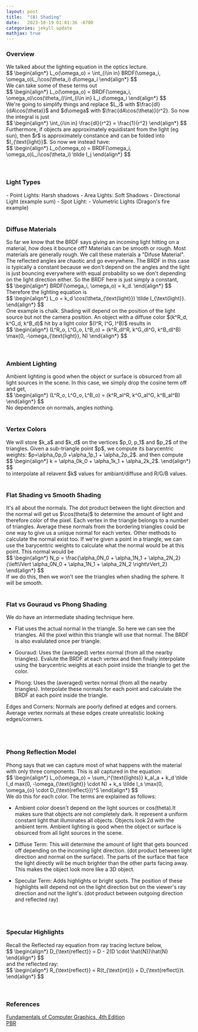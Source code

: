 ```yaml
---
layout: post
title:  "(8) Shading"
date:   2023-10-19 01:01:36 -0700
categories: jekyll update
mathjax: true
---
```

<!------------------------------------------------------------------------------------>
<h3>Overview</h3>
We talked about the lighting equation in the optics lecture.
<div>
$$
\begin{align*}
L_o(\omega_o) = \int_{i\in in} BRDF(\omega_i, \omega_o)L_i\cos(\theta_i) d\omega_i
\end{align*}
$$
</div>
We can take some of these terms out
<div>
$$
\begin{align*}
L_o(\omega_o) = BRDF(\omega_i, \omega_o)\cos(\theta_i)\int_{i\in in} L_i d\omega_i
\end{align*}
$$
</div>
We're going to simplify things and replace $L_i$ with $\frac{dI}{dA\cos(\theta)}$ and $d\omega$ with $\frac{dA\cos(\theta)}{r^2}. So now the integral is just
<div>
$$
\begin{align*}
\int_{i\in in} \frac{dI}{r^2} = \frac{1}{r^2}
\end{align*}
$$
</div>
Furthermore, if objects are approximately equidistant from the light (eg sun), then $r$ is approximately constance and can be folded into $I_{\text{light}}$. So now we instead have:
<div>
$$
\begin{align*}
L_o(\omega_o) = BRDF(\omega_i, \omega_o)L_i\cos(\theta_i) \tilde I_j
\end{align*}
$$
</div>




<br>
<br>
<!------------------------------------------------------------------------------------>
<h3>Light Types</h3>
- Point Lights: Harsh shadows
- Area Lights: Soft Shadows
- Directional Light (example sum)
- Spot Light: 
- Volumetric Lights (Dragon's fire example)






<br>
<br>
<!------------------------------------------------------------------------------------>
<h3>Diffuse Materials</h3>
So far we know that the BRDF says giving an incoming light hitting on a material, how does it bounce off? Materials can be smooth or rough. Most materials are generally rough. We call these materials a "Difuse Material". The reflected angles are chaotic and go everywhere. The BRDF in this case is typically a constant because we don't depend on the angles and the light is just bouncing everywhere with equal probability so we don't depending on the light direction either. So the BRDF here is just simply a constant,
<div>
$$
\begin{align*}
BRDF(\omega_i, \omega_o) = k_d.
\end{align*}
$$
</div>
Therefore the lighting equation is 
<div>
$$
\begin{align*}
L_o = k_d \cos(\theta_{\text{light}}) \tilde I_{\text{light}}.
\end{align*}
$$
</div>
One example is chalk. Shading will depend on the position of the light source but not the camera position. An object with a diffuse color $(k^R_d, k^G_d, k^B_d)$ hit by a light color $(I^R, I^G, I^B)$ results in
<div>
$$
\begin{align*}
(L^R_o, L^G_o, L^B_o) = (k^R_dI^R, k^G_dI^G, k^B_dI^B) \max(0, -\omega_{\text{light}}, N)
\end{align*}
$$
</div>
<br>
<br>
<!------------------------------------------------------------------------------------>
<h3>Ambient Lighting</h3>
Ambient lighting is good when the object or surface is obsurced from all light sources in the scene. In this case, we simply drop the cosine term off and get,
<div>
$$
\begin{align*}
(L^R_o, L^G_o, L^B_o) = (k^R_aI^R, k^G_aI^G, k^B_aI^B)
\end{align*}
$$
</div>
No dependence on normals, angles nothing.
<br>
<br>
<!------------------------------------------------------------------------------------>
<h3>Vertex Colors</h3>
We will store $k_a$ and $k_d$ on the vertices $p_0, p_1$ and $p_2$ of the triangles. Given a sub-triangle point $p$, we compute its barycentric weights: $p=\alpha_0p_0 +\alpha_1p_1 + \alpha_2p_2$. and then compute
<div>
$$
\begin{align*}
k = \alpha_0k_0 + \alpha_1k_1 + \alpha_2k_2$.
\end{align*}
$$
</div>
to interpolate all relavent $k$ values for ambiant/diffuse and R/G/B values.
<br>
<br>
<!------------------------------------------------------------------------------------>
<h3>Flat Shading vs Smooth Shading</h3>
It's all about the normals. The dot product between the light direction and the normal will get us $\cos(theta)$ to determine the amount of light and therefore color of the pixel. Each vertex in the triangle belongs to a number of triangles. Average these normals from the bordering triangles could be one way to give us a unique normal for each vertex. Other methods to calculate the normal exist too. If we're given a point in a triangle, we can use the barycentric weights to calculate what the normal would be at this point. This normal would be
<div>
$$
\begin{align*}
N_p = \frac{\alpha_0N_0 + \alpha_1N_1 + \alpha_2N_2}{\left\lVert \alpha_0N_0 + \alpha_1N_1 + \alpha_2N_2 \right\rVert_2}
\end{align*}
$$
</div>
If we do this, then we won't see the triangles when shading the sphere. It will be smooth.
<br>
<br>
<!------------------------------------------------------------------------------------>
<h3>Flat vs Gouraud vs Phong Shading</h3>
We do have an intermediate shading technique here.

- Flat uses the actual normal in the triangle. So here we can see the triangles. All the pixel within this triangle will use that normal. The BRDF is also evalulated once per triangle.

- Gouraud: Uses the (averaged) vertex normal (from all the nearby triangles). Evalute the BRDF at each vertex and then finally interpolate using the barycentric weights at each point inside the triangle to get the color.

- Phong: Uses the (averaged) vertex normal (from all the nearby triangles). Interpolate these normals for each point and calculate the BRDF at each point inside the triangle.

Edges and Corners:
Normals are poorly defined at edges and corners. Average vertex normals at these edges create unrealistic looking edges/corners. 

<br>
<br>
<!------------------------------------------------------------------------------------>
<h3>Phong Reflection Model</h3>
Phong says that we can capture most of what happens with the material with only three components. This is all captured in the equation:
<div>
$$
\begin{align*}
L_o(\omega_o) = \sum_i^{\text{lights}} k_aI_a + k_d \tilde I_d max(0, -\omega_{\text{light}} \cdot N) + k_s \tilde I_s \max(0, \omega_{o} \cdot D_{\text{reflect}})^S
\end{align*}
$$
</div>
We do this for each color. The terms are explained as follows:

- Ambient color doesn't depend on the light sources or cos(theta).It makes sure that objects are not completely dark. It represent a uniform constant light that illuminates all objects. Objects look 2d with the ambient term. Ambient lighting is good when the object or surface is obsurced from all light sources in the scene.

- Diffuse Term: This will determine the amount of light that gets bounced off depending on the incoming light direction. (dot product between light direction and normal on the surface). The parts of the surface that face the light directly will be much brighter than the other parts facing away. This makes the object look more like a 3D object.

- Specular Term: Adds highlights or bright spots. The position of these highlights will depend not on the light direction but on the viewer's ray direction and not the light's. (dot product between outgoing direction and reflected ray)



<br>
<br>
<!------------------------------------------------------------------------------------>
<h3>Specular Highlights</h3>
Recall the Reflected ray equation from ray tracing lecture below,
<div>
$$
\begin{align*}
D_{\text{reflect}} = D - 2(D \cdot \hat{N})\hat{N}
\end{align*}
$$
</div>
and the reflected ray:
<div>
$$
\begin{align*}
R_{\text{reflect}} = R(t_{\text{int}}) + D_{\text{reflect}}t.
\end{align*}
$$
</div>


























<br>
<br>
<!------------------------------------------------------------------------------------>
<h3>References</h3>
<a href="https://www.amazon.com/Fundamentals-Computer-Graphics-Steve-Marschner/dp/1482229390">Fundamentals of Computer Graphics, 4th Edition</a>
<br>
<a href="https://www.pbr-book.org/3ed-2018/Introduction/Photorealistic_Rendering_and_the_Ray-Tracing_Algorithm"> PBR </a>
<br>
<br>




























